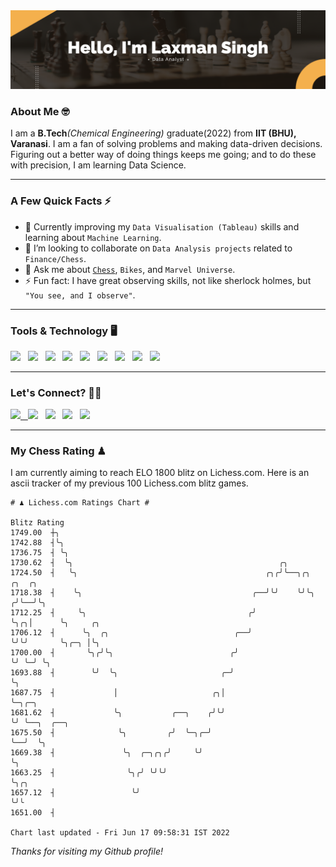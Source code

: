   <img src= "https://github.com/Laxman-Lakhan/Laxman-Lakhan/blob/master/Assets/Hello%20Banner.png">

### About Me 🤓

I am a **B.Tech**_(Chemical Engineering)_ graduate(2022) from **IIT (BHU), Varanasi**. I am a fan of solving problems and making data-driven decisions. Figuring out a better way of doing things keeps me going; and to do these with precision, I am learning Data Science. 

---

### A Few Quick Facts ⚡️


- 📖 Currently improving my `Data Visualisation (Tableau)` skills and learning about `Machine Learning`.
- 🤝 I’m looking to collaborate on `Data Analysis projects` related to `Finance/Chess`.
- 💬 Ask me about [`Chess`](https://lichess.org/@/YourKingIsInDanger), `Bikes`, and `Marvel Universe`.
- ⚡️ Fun fact: I have great observing skills, not like sherlock holmes, but `"You see, and I observe"`.

---
### Tools & Technology 🖥

<img src="https://img.shields.io/badge/Python-white?logo=Python&logoColor=ColorName&style=ShieldStyle" /> &nbsp;
<img src="https://img.shields.io/badge/MySQL-white?logo=MySQL&logoColor=ColorName&style=ShieldStyle" /> &nbsp;
<img src="https://img.shields.io/badge/Tableau-white?logo=Tableau&logoColor=ColorName&style=ShieldStyle" /> &nbsp;
<img src="https://img.shields.io/badge/Advance Excel-white?logo=Microsoft+Excel&logoColor=196F3D&style=ShieldStyle" /> &nbsp;
<img src="https://img.shields.io/badge/Google Analytics-white?logo=Google+Analytics&logoColor=ColorName&style=ShieldStyle" /> &nbsp;
<img src="https://img.shields.io/badge/Jupyter-white?logo=Jupyter&logoColor=ColorName&style=ShieldStyle" /> &nbsp;
<img src="https://img.shields.io/badge/pandas-white?logo=Pandas&logoColor=000080&style=ShieldStyle" /> &nbsp;
<img src="https://img.shields.io/badge/numpy-white?logo=Numpy&logoColor=85C1E9&style=ShieldStyle" /> &nbsp;
<img src="https://img.shields.io/badge/scikit learn-white?logo=Scikit+Learn&logoColor=ColorName&style=ShieldStyle" /> &nbsp;



---

### Let's Connect? 🫳🏻

<a href="mailto:laxmansingh.lakhan@gmail.com"> <img src="https://img.icons8.com/fluent/48/000000/gmail.png" width="3.5%"/> &nbsp;
[<img src="https://img.icons8.com/color/48/000000/linkedin.png" width="3.5%"/>](https://www.linkedin.com/in/laxman-lakhan/)  &nbsp;
[<img src="https://img.icons8.com/fluent/48/000000/facebook-new.png" width="3.5%"/>](https://www.facebook.com/s.laxmanlakhan/)  &nbsp;
[<img src="https://img.icons8.com/fluent/48/000000/instagram-new.png" width="3.5%"/>](https://www.instagram.com/laxman.lakhan/)  &nbsp;
[<img src="https://img.icons8.com/color/48/000000/twitter.png" width="3.5%"/>](https://twitter.com/laxman__lakhan)  &nbsp;

 ---
  
### My Chess Rating ♟
  
I am currently aiming to reach ELO 1800 blitz on Lichess.com. Here is an ascii tracker of my previous 100 Lichess.com blitz games.

  ```
  # ♟︎ Lichess.com Ratings Chart #
  
  Blitz Rating
 1749.00  ┼╮
 1742.88  ┤╰╮
 1736.75  ┤ ╰╮
 1730.62  ┤  ╰╮                                              ╭╮
 1724.50  ┤   ╰╮                                          ╭╮╭╯╰──╮╭╮     ╭╮  ╭╮
 1718.38  ┤    ╰╮                                      ╭──╯╰╯    ╰╯╰╮   ╭╯╰──╯╰╮
 1712.25  ┤     ╰╮                                    ╭╯            ╰╮╭╮│      ╰╮     ╭╮
 1706.12  ┤      ╰╮  ╭╮                            ╭──╯              ╰╯╰╯       ╰╮╭─╮ │╰╮
 1700.00  ┤       ╰╮╭╯╰╮                          ╭╯                             ╰╯ ╰─╯ ╰╮
 1693.88  ┤        ╰╯  ╰╮                       ╭─╯                                      ╰╮
 1687.75  ┤             │                     ╭╮│                                         ╰─╮╭─╮
 1681.62  ┤             ╰╮           ╭──╮    ╭╯╰╯                                           ╰╯ ╰──╮  ╭──╮
 1675.50  ┤              ╰╮         ╭╯  ╰─╮╭─╯                                                    ╰──╯  ╰╮
 1669.38  ┤               ╰╮  ╭─╮╭╮╭╯     ╰╯                                                             ╰╮
 1663.25  ┤                ╰╮╭╯ ╰╯╰╯                                                                      ╰╮╭╮
 1657.12  ┤                 ╰╯                                                                             ╰╯╰
 1651.00  ┤

Chart last updated - Fri Jun 17 09:58:31 IST 2022  
  ```
  
  
*Thanks for visiting my Github profile!*

